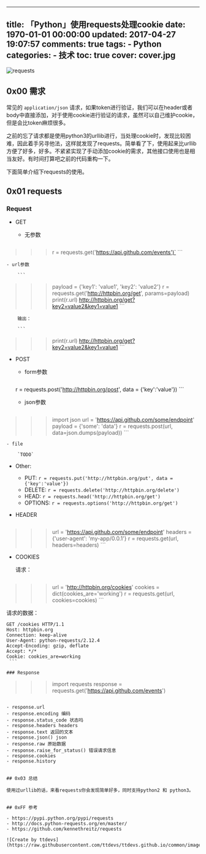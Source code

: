 
---
title: 「Python」使用requests处理cookie
date: 1970-01-01 00:00:00
updated: 2017-04-27 19:07:57
comments: true
tags:
    - Python
categories:
    - 技术
toc: true
cover: cover.jpg 
---


![requests](https://camo.githubusercontent.com/5e4574f4d470db274e80e7cb1464e426e643e084/687474703a2f2f646f63732e707974686f6e2d72657175657374732e6f72672f656e2f6d61737465722f5f7374617469632f72657175657374732d736964656261722e706e67)

## 0x00 需求

常见的 `application/json` 请求，如果token进行验证，我们可以在header或者body中直接添加，对于使用cookie进行验证的请求，虽然可以自己维护cookie，但是会比token麻烦很多。

之前的忘了请求都是使用python3的urllib进行，当处理cookie时，发现比较困难，因此着手另寻他法，这样就发现了requests。简单看了下，使用起来比urllib方便了好多，好多。不紧紧实现了手动添加cookie的需求，其他接口使用也是相当友好。有时间打算吧之前的代码重构一下。

下面简单介绍下requests的使用。


## 0x01 requests

### Request

- GET

    - 无参数
    
        ```    
>>> r = requests.get('https://api.github.com/events')`
        ```
                
    - url参数
    
        ```
>>> payload = {'key1': 'value1', 'key2': 'value2'}
>>> r = requests.get('http://httpbin.org/get', params=payload)
>>> print(r.url)
http://httpbin.org/get?key2=value2&key1=value1
        ```
        
        输出：
        
        ```
>>> print(r.url)
http://httpbin.org/get?key2=value2&key1=value1
        ```
    
- POST

    
    - form参数
    
        ```
    r = requests.post('http://httpbin.org/post', data = {'key':'value'})
        ```
    
    - json参数

       ```
>>> import json
>>> url = 'https://api.github.com/some/endpoint'
>>> payload = {'some': 'data'}
>>> r = requests.post(url, data=json.dumps(payload))
       ``` 
    
    - file
    
        `TODO`

- Other: 

    - PUT: `r = requests.put('http://httpbin.org/put', data = {'key':'value'})`
    - DELETE: `r = requests.delete('http://httpbin.org/delete')`
    - HEAD: `r = requests.head('http://httpbin.org/get')`
    - OPTIONS: `r = requests.options('http://httpbin.org/get')`
       
- HEADER

	``` shell
>>> url = 'https://api.github.com/some/endpoint'
>>> headers = {'user-agent': 'my-app/0.0.1'}
>>> r = requests.get(url, headers=headers)
	```
     
- COOKIES
    
    请求：
    
    ``` shell
>>> url = 'http://httpbin.org/cookies'
>>> cookies = dict(cookies_are='working')
>>> r = requests.get(url, cookies=cookies)
    ```
    
   请求的数据：
    
   ``` shell
GET /cookies HTTP/1.1
Host: httpbin.org
Connection: keep-alive
User-Agent: python-requests/2.12.4
Accept-Encoding: gzip, deflate
Accept: */*
Cookie: cookies_are=working
    ```
    
### Response

```
>>> import requests
>>> response = requests.get('https://api.github.com/events')
```

- response.url 
- response.encoding 编码
- response.status_code 状态吗
- response.headers headers
- response.text 返回的文本
- response.json() json
- response.raw 原始数据
- response.raise_for_status() 错误请求信息
- response.cookies
- response.history


## 0x03 总结

使用过urllib的话，来看requests你会发现简单好多，同时支持python2 和 python3。


## 0xFF 参考

- https://pypi.python.org/pypi/requests
- http://docs.python-requests.org/en/master/
- https://github.com/kennethreitz/requests

![Create by ttdevs](https://raw.githubusercontent.com/ttdevs/ttdevs.github.io/common/images/logo.png)


